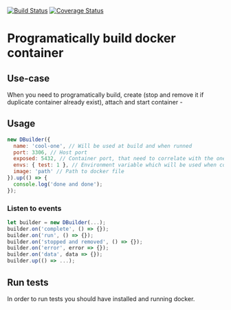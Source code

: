 [![Build Status](https://travis-ci.org/markelog/dbuilder.svg?branch=master)](https://travis-ci.org/markelog/dbuilder)
[![Coverage Status](https://coveralls.io/repos/github/markelog/dbuilder/badge.svg?branch=master)](https://coveralls.io/github/markelog/dbuilder?branch=master)

# Programatically build docker container
## Use-case
When you need to programatically build, create (stop and remove it if duplicate container already exist), attach and start container -

## Usage
```js
new DBuilder({
  name: 'cool-one', // Will be used at build and when runned
  port: 3306, // Host port
  exposed: 5432, // Container port, that need to correlate with the one in Dockerfile
  envs: { test: 1 }, // Environment variable which will be used when container is started
  image: 'path' // Path to docker file
}).up(() => {
  console.log('done and done');
});
```

### Listen to events
```js
let builder = new DBuilder(...);
builder.on('complete', () => {});
builder.on('run', () => {});
builder.on('stopped and removed', () => {});
builder.on('error', error => {});
builder.on('data', data => {});
builder.up(() => ...);
```

## Run tests
In order to run tests you should have installed and running docker.
